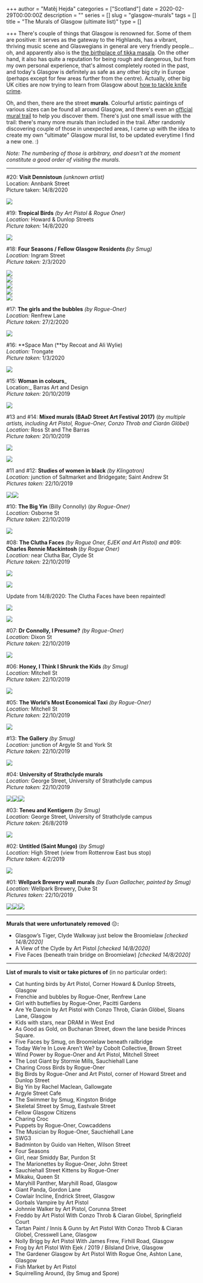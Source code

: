 +++
author = "Matěj Hejda"
categories = ["Scotland"]
date = 2020-02-29T00:00:00Z
description = ""
series = []
slug = "glasgow-murals"
tags = []
title = "The Murals of Glasgow (ultimate list)"
type = []

+++
There's couple of things that Glasgow is renowned for. Some of them are positive: it serves as the gateway to the Highlands, has a vibrant, thriving music scene and Glaswegians in general are very friendly people... oh, and apparently also is the [the birthplace of tikka masala](https://www.glasgowlive.co.uk/news/history/glasgow-invented-chicken-tikka-masala-12015915). On the other hand, it also has quite a reputation for being rough and dangerous, but from my own personal experience, that's almost completely rooted in the past, and today's Glasgow is definitely as safe as any other big city in Europe (perhaps except for few areas further from the centre). Actually, other big UK cities are now trying to learn from Glasgow about [how to tackle knife crime](https://www.thetimes.co.uk/article/what-can-london-learn-from-glasgows-approach-to-beating-knife-crime-9pp6w9q86).

Oh, and then, there are the street **murals**. Colourful artistic paintings of various sizes can be found all around Glasgow, and there's even an [official mural trail](https://www.citycentremuraltrail.co.uk/murals/MuralMap) to help you discover them. There's just one small issue with the trail: there's many more murals than included in the trail. After randomly discovering couple of those in unexpected areas, I came up with the idea to create my own "ultimate" Glasgow mural list, to be updated everytime I find a new one. :)

_Note: The numbering of those is arbitrary, and doesn't at the moment constitute a good order of visiting the murals._

***

\#20: **Visit Dennistoun** _(unknown artist)_  
Location: Annbank Street  
Picture taken: 14/8/2020

![](https://res.cloudinary.com/mhejda/image/upload/c_scale,w_auto:100,dpr_auto/v1597443961/images/2020-08-14__8140111_ecpggt.jpg)

\#19: **Tropical Birds** _(by Art Pistol & Rogue Oner)_  
_Location:_ Howard & Dunlop Streets  
_Picture taken:_ 14/8/2020

![](https://res.cloudinary.com/mhejda/image/upload/c_scale,w_auto:100,dpr_auto/v1597442892/images/2020-08-14__8140125_qewgtm.jpg)

\#18: **Four Seasons / Fellow Glasgow Residents _(_**_by Smug)_  
_Location:_ Ingram Street  
_Picture taken:_ 2/3/2020

![](https://res.cloudinary.com/mhejda/image/upload/c_scale,w_auto:100,dpr_auto/v1598093722/images/IMG_3392_c839bd.jpg)  
![](https://res.cloudinary.com/mhejda/image/upload/c_scale,w_auto:100,dpr_auto/v1598093826/images/IMG_3393_ohbmcc.jpg)  
![](https://res.cloudinary.com/mhejda/image/upload/c_scale,w_auto:100,dpr_auto/v1598093859/images/IMG_3394_inj0r3.jpg)  
![](https://res.cloudinary.com/mhejda/image/upload/c_scale,w_auto:100,dpr_auto/v1598093918/images/IMG_3395_gj6kfx.jpg)  
![](https://res.cloudinary.com/mhejda/image/upload/c_scale,w_auto:100,dpr_auto/v1598093942/images/IMG_3396_tto4bm.jpg)

\#17: **The girls and the bubbles** _(by Rogue-Oner)  
Location:_ Renfrew Lane  
_Picture taken:_ 27/2/2020

![](https://res.cloudinary.com/mhejda/image/upload/c_scale,w_auto:100,dpr_auto/v1583003079/images/IMG_3354_ynkpia.jpg)

\#16: **Space Man (**by Recoat and Ali Wylie)  
_Location:_ Trongate  
_Picture taken:_ 1/3/2020  
  
![](https://res.cloudinary.com/mhejda/image/upload/c_scale,w_auto:100,dpr_auto/v1598093295/images/IMG_3386_hel0ng.jpg)

\#15: **Woman in colours**_  
Location:_ Barras Art and Design  
_Picture taken:_ 20/10/2019

![](https://res.cloudinary.com/mhejda/image/upload/c_scale,w_auto:100,dpr_auto/v1583003374/images/IMG_2345_imzum4.jpg)

\#13 and #14: **Mixed murals (BAaD Street Art Festival 2017)** (_by multiple artists, including Art Pistol, Rogue-Oner, Conzo Throb and Ciarán Glöbel)  
Location:_ Ross St and The Barras  
_Picture taken:_ 20/10/2019

![](https://res.cloudinary.com/mhejda/image/upload/c_scale,w_auto:100,dpr_auto/v1583003482/images/IMG_2346_oirjme.jpg)

![](https://res.cloudinary.com/mhejda/image/upload/c_scale,w_auto:100,dpr_auto/v1583003626/images/IMG_2347_kdaa5k.jpg)

\#11 and #12: **Studies of women in black** _(by Klingatron)_  
_Location:_ junction of Saltmarket and Bridgegate; Saint Andrew St  
_Pictures taken:_ 22/10/2019

![](https://res.cloudinary.com/mhejda/image/upload/c_scale,w_auto:100,dpr_auto/v1583003793/images/IMG_2348_hwvrzk.jpg)![](https://res.cloudinary.com/mhejda/image/upload/c_scale,w_auto:100,dpr_auto/v1583003803/images/IMG_2349_odui9c.jpg)

\#10: **The Big Yin** (Billy Connolly) (_by Rogue-Oner)_  
_Location:_ Osborne St  
_Picture taken:_ 22/10/2019

![](https://res.cloudinary.com/mhejda/image/upload/c_scale,w_auto:100,dpr_auto/v1583004204/images/IMG_2350_tg0hop.jpg)

\#08: **The Clutha Faces** _(by Rogue Oner, EJEK and Art Pistol) and_ #09: **Charles Rennie Mackintosh** (_by Rogue Oner)_  
_Location:_ near Clutha Bar, Clyde St  
_Picture taken:_ 22/10/2019

![](https://res.cloudinary.com/mhejda/image/upload/c_scale,w_auto:100,dpr_auto/v1583004350/images/IMG_2352_g3emqi.jpg)

![](https://res.cloudinary.com/mhejda/image/upload/c_scale,w_auto:100,dpr_auto/v1583006974/images/IMG_2351_ox9te7.jpg)

Update from 14/8/2020: The Clutha Faces have been repainted!

![](https://res.cloudinary.com/mhejda/image/upload/c_scale,w_auto:100,dpr_auto/v1597441991/images/2020-08-14__8140123_qfhlue.jpg)

![](https://res.cloudinary.com/mhejda/image/upload/c_scale,w_auto:100,dpr_auto/v1597442216/images/2020-08-14__8140119_ww0tdh.jpg)

\#07: **Dr Connolly, I Presume?** _(by Rogue-Oner)_  
_Location:_ Dixon St  
_Picture taken:_ 22/10/2019

![](https://res.cloudinary.com/mhejda/image/upload/c_scale,w_auto:100,dpr_auto/v1583004632/images/IMG_2353_ur14z1.jpg)

\#06: **Honey, I Think I Shrunk the Kids** _(by Smug)  
Location:_ Mitchell St  
_Picture taken:_ 22/10/2019

![](https://res.cloudinary.com/mhejda/image/upload/c_scale,w_auto:100,dpr_auto/v1583004689/images/IMG_2354_c1ifsb.jpg)

\#05: **The World’s Most Economical Taxi** _(by Rogue-Oner)  
Location:_ Mitchell St  
_Picture taken:_ 22/10/2019

![](https://res.cloudinary.com/mhejda/image/upload/c_scale,w_auto:100,dpr_auto/v1583004864/images/IMG_2355_mx2af3.jpg)

\#13: **The Gallery** _(by Smug)_  
_Location:_ junction of Argyle St and York St  
_Picture taken:_ 22/10/2019

![](https://res.cloudinary.com/mhejda/image/upload/c_scale,w_auto:100,dpr_auto/v1583005164/images/IMG_2356_joqlnm.jpg)

\#04: **University of Strathclyde murals**  
_Location:_ George Street, University of Strathclyde campus  
_Picture taken:_ 22/10/2019

![](https://res.cloudinary.com/mhejda/image/upload/c_scale,w_auto:100,dpr_auto/v1583005265/images/IMG_2360_lmumhe.jpg)![](https://res.cloudinary.com/mhejda/image/upload/c_scale,w_auto:100,dpr_auto/v1583005284/images/IMG_2362_w2pwfs.jpg)![](https://res.cloudinary.com/mhejda/image/upload/c_scale,w_auto:100,dpr_auto/v1583005301/images/IMG_2363_mav0j9.jpg)

\#03: **Teneu and Kentigern** _(by Smug)_  
_Location:_ George Street, University of Strathclyde campus  
_Picture taken:_ 26/8/2019

![](https://res.cloudinary.com/mhejda/image/upload/c_scale,w_auto:100,dpr_auto/v1583006451/images/IMG_1667_x81zo9.jpg)

\#02: **Untitled (Saint Mungo)** (_by Smug)_  
_Location:_ High Street (view from Rottenrow East bus stop)  
_Picture taken:_ 4/2/2019

![](https://res.cloudinary.com/mhejda/image/upload/c_scale,w_auto:100,dpr_auto/v1583006638/images/IMG_0245_qysqas.jpg)

\#01: **Wellpark Brewery wall murals** _(by Euan Gallacher, painted by Smug)_  
_Location:_ Wellpark Brewery, Duke St  
_Pictures taken:_ 22/10/2019

![](https://res.cloudinary.com/mhejda/image/upload/c_scale,w_auto:100,dpr_auto/v1583005382/images/IMG_2364_ha1zhi.jpg)![](https://res.cloudinary.com/mhejda/image/upload/c_scale,w_auto:100,dpr_auto/v1583005403/images/IMG_2365_qsznyp.jpg)![](https://res.cloudinary.com/mhejda/image/upload/c_scale,w_auto:100,dpr_auto/v1583005431/images/IMG_2366_rsfgy3.jpg)

***

**Murals that were unfortunately removed** 😔**:**

* Glasgow’s Tiger, Clyde Walkway just below the Broomielaw _\[checked 14/8/2020\]_
* A View of the Clyde by Art Pistol _\[checked 14/8/2020\]_
* Five Faces (beneath train bridge on Broomielaw) _\[checked 14/8/2020\]_

***

**List of murals to visit or take pictures of** (in no particular order):

* Cat hunting birds by Art Pistol, Corner Howard & Dunlop Streets, Glasgow
* Frenchie and bubbles by Rogue-Oner, Renfrew Lane
* Girl with butteflies by Rogue-Oner, Pacitti Gardens
* Are Ye Dancin by Art Pistol with Conzo Throb, Ciarán Glöbel, Sloans Lane, Glasgow
* Kids with stars, near DRAM in West End
* As Good as Gold, on Buchanan Street, down the lane beside Princes Square.
* Five Faces by Smug, on Broomielaw beneath railbridge
* Today We’re In Love Aren't We? by Cobolt Collective, Brown Street
* Wind Power by Rogue-Oner and Art Pistol, Mitchell Street
* The Lost Giant by Stormie Mills, Sauchiehall Lane
* Charing Cross Birds by Rogue-Oner
* Big Birds by Rogue-Oner and Art Pistol, corner of Howard Street and Dunlop Street
* Big Yin by Rachel Maclean, Gallowgate
* Argyle Street Cafe
* The Swimmer by Smug, Kingston Bridge
* Skeletal Street by Smug, Eastvale Street
* Fellow Glasgow Citizens
* Charing Croc
* Puppets by Rogue-Oner, Cowcaddens
* The Musician by Rogue-Oner, Sauchiehall Lane
* SWG3
* Badminton by Guido van Helten, Wilson Street
* Four Seasons
* Girl, near Smiddy Bar, Purdon St
* The Marionettes by Rogue-Oner, John Street
* Sauchiehall Street Kittens by Rogue-Oner
* Mikaku, Queen St
* Maryhill Panther, Maryhill Road, Glasgow
* Giant Panda, Gordon Lane
* Cowlair Incline, Endrick Street, Glasgow
* Gorbals Vampire by Art Pistol
* Johnnie Walker by Art Pistol, Corunna Street
* Freddo by Art Pistol With Conzo Throb & Ciaran Globel, Springfield Court
* Tartan Paint / Innis & Gunn by Art Pistol With Conzo Throb & Ciaran Globel, Cresswell Lane, Glasgow
* Nolly Brigg by Art Pistol With James Frew, Firhill Road, Glasgow
* Frog by Art Pistol With Ejek / 2019 / Bilsland Drive, Glasgow
* The Gardener Glasgow by Art Pistol With Rogue One, Ashton Lane, Glasgow
* Fish Market by Art Pistol
* Squirrelling Around, (by Smug and Spore)
